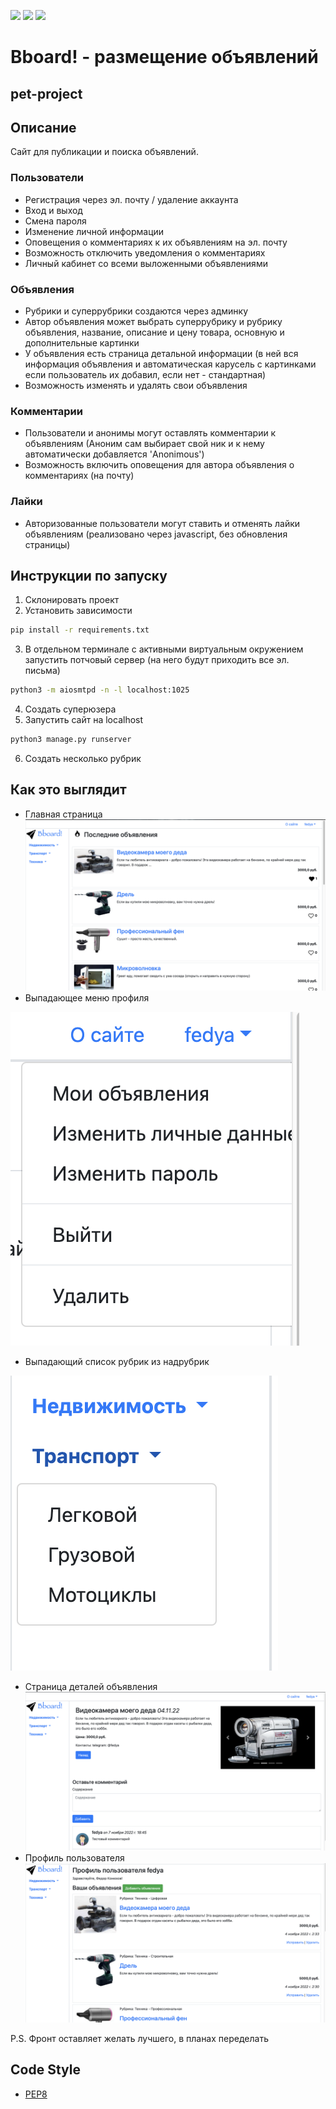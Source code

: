 ![](https://img.shields.io/badge/Python-3.11.1-blue) 
![](https://img.shields.io/badge/Django-4.1.4-green)
![](https://img.shields.io/badge/Bootstrap-4-purple)


# Bboard! - размещение объявлений
## pet-project
## Описание
Сайт для публикации и поиска объявлений.
### Пользователи
- Регистрация через эл. почту / удаление аккаунта
- Вход и выход
- Смена пароля
- Изменение личной информации
- Оповещения о комментариях к их объявлениям на эл. почту
- Возможность отключить уведомления о комментариях
- Личный кабинет со всеми выложенными объявлениями
### Объявления
- Рубрики и суперрубрики создаются через админку
- Автор объявления может выбрать суперрубрику и рубрику объявления, название, описание и цену товара, основную и дополнительные картинки
- У объявления есть страница детальной информации (в ней вся информация объявления и автоматическая карусель с картинками если пользователь их добавил, если нет - стандартная)
- Возможность изменять и удалять свои объявления
### Комментарии
- Пользователи и анонимы могут оставлять комментарии к объявлениям (Аноним сам выбирает свой ник и к нему автоматически добавляется 'Anonimous')
- Возможность включить оповещения для автора объявления о комментариях (на почту)
### Лайки
- Авторизованные пользователи могут ставить и отменять   лайки объявлениям (реализовано через javascript, без обновления страницы)

## Инструкции по запуску
1. Склонировать проект
2. Установить зависимости
```sh
pip install -r requirements.txt
```
3. В отдельном терминале с активными виртуальным окружением запустить потчовый сервер (на него будут приходить все эл. письма)
```sh
python3 -m aiosmtpd -n -l localhost:1025
```
4. Создать суперюзера
5. Запустить сайт на localhost
```sh
python3 manage.py runserver
```
6. Создать несколько рубрик

## Как это выглядит
- Главная страница
![index](https://github.com/Amaterasq/bulletin_board/raw/main/project_images/index.png)
- Выпадающее меню профиля

![menu](https://github.com/Amaterasq/bulletin_board/raw/main/project_images/profile_settings.png)
- Выпадающий список рубрик из надрубрик

![rubrics](https://github.com/Amaterasq/bulletin_board/raw/main/project_images/rubrics.png)
- Страница деталей объявления
![bb_detail](https://github.com/Amaterasq/bulletin_board/raw/main/project_images/bb_detail.png)
- Профиль пользователя
![bb_detail](https://github.com/Amaterasq/bulletin_board/raw/main/project_images/profile.png)

P.S. Фронт оставляет желать лучшего, в планах переделать
## Code Style
* [PEP8](https://www.python.org/dev/peps/pep-0008/)